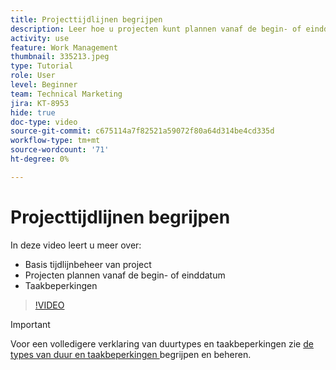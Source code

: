 ```yaml
---
title: Projecttijdlijnen begrijpen
description: Leer hoe u projecten kunt plannen vanaf de begin- of einddatum. Dan leer hoe de duur, predecessors, en de taakbeperkingen het projectplan beïnvloeden.
activity: use
feature: Work Management
thumbnail: 335213.jpeg
type: Tutorial
role: User
level: Beginner
team: Technical Marketing
jira: KT-8953
hide: true
doc-type: video
source-git-commit: c675114a7f82521a59072f80a64d314be4cd335d
workflow-type: tm+mt
source-wordcount: '71'
ht-degree: 0%

---
```


# Projecttijdlijnen begrijpen

In deze video leert u meer over:

* Basis tijdlijnbeheer van project
* Projecten plannen vanaf de begin- of einddatum
* Taakbeperkingen

>[!VIDEO](https://video.tv.adobe.com/v/335213/?quality=12&learn=on)

>[!IMPORTANT]
>
>Voor een volledigere verklaring van duurtypes en taakbeperkingen zie [ de types van duur en taakbeperkingen ](https://experienceleague.adobe.com/docs/workfront-learn/tutorials-workfront/manage-work/intermediate-projects/understand-and-manage-duration-types-and-task-constraints.html?lang=en) begrijpen en beheren.
